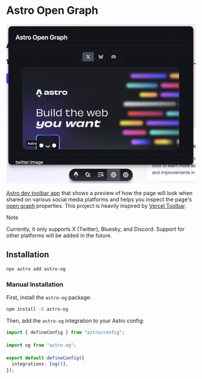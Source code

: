 # Astro Open Graph

<p align="center">
  <img src="./.github/assets/screenshot.png" alt="Screenshot" width="655" />
</p>

[Astro dev toolbar app](https://docs.astro.build/en/reference/dev-toolbar-app-reference/) that shows a preview of how the page will look when shared on various social media platforms and helps you inspect the page's [open graph](https://ogp.me/#metadata) properties. This project is heavily inspired by [Vercel Toolbar](https://docs.astro.build/en/reference/dev-toolbar-app-reference/).

> [!NOTE]
> Currently, it only supports X (Twitter), Bluesky, and Discord. Support for other platforms will be added in the future.

## Installation

```sh
npx astro add astro-og
```

### Manual Installation

First, install the `astro-og` package:

```sh
npm install -D astro-og
```

Then, add the `astro-og` integration to your Astro config:

```ts
import { defineConfig } from "astro/config";

import og from "astro-og";

export default defineConfig({
  integrations: [og()],
});
```

